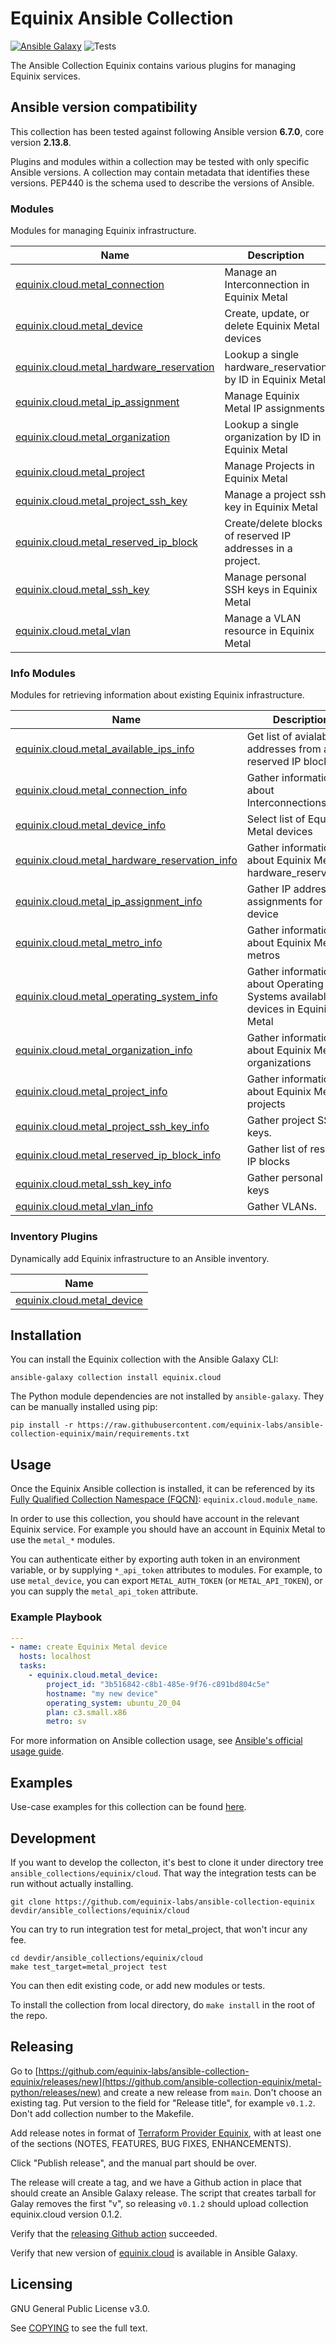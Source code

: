 # Equinix Ansible Collection
[![Ansible Galaxy](https://img.shields.io/badge/galaxy-equinix.cloud-660198.svg?style=flat)](https://galaxy.ansible.com/ui/repo/published/equinix/cloud/)
![Tests](https://img.shields.io/github/actions/workflow/status/equinix-labs/ansible-collection-equinix/integration-tests.yml?branch=main)

The Ansible Collection Equinix contains various plugins for managing Equinix services.

<!--start requires_ansible-->
## Ansible version compatibility

This collection has been tested against following Ansible version **6.7.0**, core version **2.13.8**.

Plugins and modules within a collection may be tested with only specific Ansible versions.
A collection may contain metadata that identifies these versions.
PEP440 is the schema used to describe the versions of Ansible.
<!--end requires_ansible-->

<!--start collection content-->
### Modules

Modules for managing Equinix infrastructure.

Name | Description |
--- | ------------ |
[equinix.cloud.metal_connection](./docs/modules/metal_connection.md)|Manage an Interconnection in Equinix Metal|
[equinix.cloud.metal_device](./docs/modules/metal_device.md)|Create, update, or delete Equinix Metal devices|
[equinix.cloud.metal_hardware_reservation](./docs/modules/metal_hardware_reservation.md)|Lookup a single hardware_reservation by ID in Equinix Metal|
[equinix.cloud.metal_ip_assignment](./docs/modules/metal_ip_assignment.md)|Manage Equinix Metal IP assignments|
[equinix.cloud.metal_organization](./docs/modules/metal_organization.md)|Lookup a single organization by ID in Equinix Metal|
[equinix.cloud.metal_project](./docs/modules/metal_project.md)|Manage Projects in Equinix Metal|
[equinix.cloud.metal_project_ssh_key](./docs/modules/metal_project_ssh_key.md)|Manage a project ssh key in Equinix Metal|
[equinix.cloud.metal_reserved_ip_block](./docs/modules/metal_reserved_ip_block.md)|Create/delete blocks of reserved IP addresses in a project.|
[equinix.cloud.metal_ssh_key](./docs/modules/metal_ssh_key.md)|Manage personal SSH keys in Equinix Metal|
[equinix.cloud.metal_vlan](./docs/modules/metal_vlan.md)|Manage a VLAN resource in Equinix Metal|


### Info Modules

Modules for retrieving information about existing Equinix infrastructure.

Name | Description |
--- | ------------ |
[equinix.cloud.metal_available_ips_info](./docs/modules/metal_available_ips_info.md)|Get list of avialable IP addresses from a reserved IP block|
[equinix.cloud.metal_connection_info](./docs/modules/metal_connection_info.md)|Gather information about Interconnections|
[equinix.cloud.metal_device_info](./docs/modules/metal_device_info.md)|Select list of Equinix Metal devices|
[equinix.cloud.metal_hardware_reservation_info](./docs/modules/metal_hardware_reservation_info.md)|Gather information about Equinix Metal hardware_reservations|
[equinix.cloud.metal_ip_assignment_info](./docs/modules/metal_ip_assignment_info.md)|Gather IP address assignments for a device|
[equinix.cloud.metal_metro_info](./docs/modules/metal_metro_info.md)|Gather information about Equinix Metal metros|
[equinix.cloud.metal_operating_system_info](./docs/modules/metal_operating_system_info.md)|Gather information about Operating Systems available for devices in Equinix Metal|
[equinix.cloud.metal_organization_info](./docs/modules/metal_organization_info.md)|Gather information about Equinix Metal organizations|
[equinix.cloud.metal_project_info](./docs/modules/metal_project_info.md)|Gather information about Equinix Metal projects|
[equinix.cloud.metal_project_ssh_key_info](./docs/modules/metal_project_ssh_key_info.md)|Gather project SSH keys.|
[equinix.cloud.metal_reserved_ip_block_info](./docs/modules/metal_reserved_ip_block_info.md)|Gather list of reserved IP blocks|
[equinix.cloud.metal_ssh_key_info](./docs/modules/metal_ssh_key_info.md)|Gather personal SSH keys|
[equinix.cloud.metal_vlan_info](./docs/modules/metal_vlan_info.md)|Gather VLANs.|


### Inventory Plugins

Dynamically add Equinix infrastructure to an Ansible inventory.

Name |
--- |
[equinix.cloud.metal_device](./docs/inventory/metal_device.rst)|


<!--end collection content-->

## Installation

You can install the Equinix collection with the Ansible Galaxy CLI:

```shell
ansible-galaxy collection install equinix.cloud
```

The Python module dependencies are not installed by `ansible-galaxy`.  They can
be manually installed using pip:

```shell
pip install -r https://raw.githubusercontent.com/equinix-labs/ansible-collection-equinix/main/requirements.txt
```

## Usage
Once the Equinix Ansible collection is installed, it can be referenced by its [Fully Qualified Collection Namespace (FQCN)](https://github.com/ansible-collections/overview#terminology): `equinix.cloud.module_name`.

In order to use this collection, you should have account in the relevant Equinix service. For example you should have an account in Equinix Metal to use the `metal_*` modules.

You can authenticate either by exporting auth token in an environment variable, or by supplying `*_api_token` attributes to modules. For example, to use `metal_device`, you can export `METAL_AUTH_TOKEN` (or `METAL_API_TOKEN`), or you can supply the `metal_api_token` attribute.

### Example Playbook

```yaml
---
- name: create Equinix Metal device
  hosts: localhost
  tasks:
    - equinix.cloud.metal_device:
        project_id: "3b516842-c8b1-485e-9f76-c891bd804c5e"
        hostname: "my new device"
        operating_system: ubuntu_20_04
        plan: c3.small.x86
        metro: sv
```

For more information on Ansible collection usage, see [Ansible's official usage guide](https://docs.ansible.com/ansible/latest/user_guide/collections_using.html).

## Examples

Use-case examples for this collection can be found [here](./examples).

## Development

If you want to develop the collecton, it's best to clone it under directory tree `ansible_collections/equinix/cloud`. That way the integration tests can be run without actually installing.

```
git clone https://github.com/equinix-labs/ansible-collection-equinix devdir/ansible_collections/equinix/cloud
```

You can try to run integration test for metal_project, that won't incur any fee.

```
cd devdir/ansible_collections/equinix/cloud
make test_target=metal_project test
```

You can then edit existing code, or add new modules or tests.

To install the collection from local directory, do `make install` in the root of the repo.



## Releasing

Go to [https://github.com/equinix-labs/ansible-collection-equinix/releases/new](https://github.com/ansible-collection-equinix/metal-python/releases/new) and create a new release from `main`. Don't choose an existing tag. Put version to the field for "Release title", for example `v0.1.2`. Don't add collection number to the Makefile.

Add release notes in format of [Terraform Provider Equinix](https://github.com/equinix/terraform-provider-equinix/releases), with at least one of the sections (NOTES, FEATURES, BUG FIXES, ENHANCEMENTS).

Click "Publish release", and the manual part should be over.

The release will create a tag, and we have a Github action in place that should create an Ansible Galaxy release. The script that creates tarball for Galay removes the first "v", so releasing `v0.1.2` should upload collection equinix.cloud version 0.1.2.

Verify that the [releasing Github action](https://github.com/equinix-labs/ansible-collection-equinix/actions) succeeded.

Verify that new version of [equinix.cloud](https://galaxy.ansible.com/ui/repo/published/equinix/cloud/) is available in Ansible Galaxy.


## Licensing

GNU General Public License v3.0.

See [COPYING](COPYING) to see the full text.
